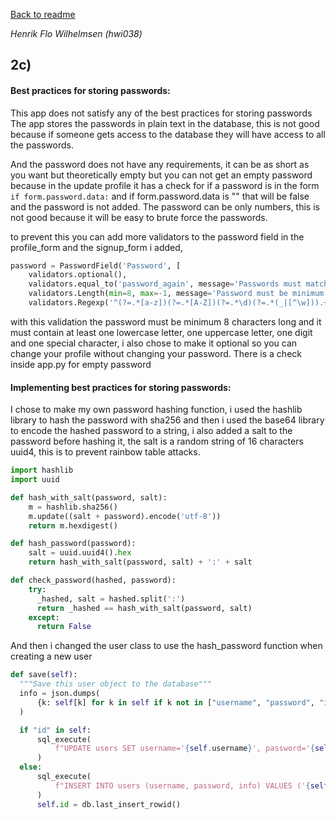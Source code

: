 [Back to readme](../README.md)

_Henrik Flo Wilhelmsen (hwi038)_

## 2c)

#### Best practices for storing passwords:

This app does not satisfy any of the best practices for storing passwords
The app stores the passwords in plain text in the database, this is not good because if someone gets access to the database they will have access to all the passwords.

And the password does not have any requirements, it can be as short as you want but theoretically empty but you can not get an empty password because in the update profile it has a check for if a password is in the form `if form.password.data:` and if form.password.data is "" that will be false and the password is not added. The password can be only numbers, this is not good because it will be easy to brute force the passwords.

to prevent this you can add more validators to the password field in the profile_form and the signup_form i added,

```py
password = PasswordField('Password', [
    validators.optional(),
    validators.equal_to('password_again', message='Passwords must match'),
    validators.Length(min=8, max=-1, message='Password must be minimum 8 characters long'),
    validators.Regexp('^(?=.*[a-z])(?=.*[A-Z])(?=.*\d)(?=.*(_|[^\w])).+$', message='Password must contain at least one lowercase letter, one uppercase letter, one digit and one special character')])
```

with this validation the password must be minimum 8 characters long and it must contain at least one lowercase letter, one uppercase letter, one digit and one special character, i also chose to make it optional so you can change your profile without changing your password. There is a check inside app.py for empty password

#### Implementing best practices for storing passwords:

I chose to make my own password hashing function, i used the hashlib library to hash the password with sha256 and then i used the base64 library to encode the hashed password to a string, i also added a salt to the password before hashing it, the salt is a random string of 16 characters uuid4, this is to prevent rainbow table attacks.

```py
import hashlib
import uuid

def hash_with_salt(password, salt):
    m = hashlib.sha256()
    m.update((salt + password).encode('utf-8'))
    return m.hexdigest()

def hash_password(password):
    salt = uuid.uuid4().hex
    return hash_with_salt(password, salt) + ':' + salt

def check_password(hashed, password):
    try:
      _hashed, salt = hashed.split(':')
      return _hashed == hash_with_salt(password, salt)
    except:
      return False
```

And then i changed the user class to use the hash_password function when creating a new user

```py
def save(self):
  """Save this user object to the database"""
  info = json.dumps(
      {k: self[k] for k in self if k not in ["username", "password", "id"]}
  )

  if "id" in self:
      sql_execute(
          f"UPDATE users SET username='{self.username}', password='{self.password}', info='{info}' WHERE id={self.id};"
      )
  else:
      sql_execute(
          f"INSERT INTO users (username, password, info) VALUES ('{self.username}', '{hash_password(self.password)}', '{info}');"
      )
      self.id = db.last_insert_rowid()
```
